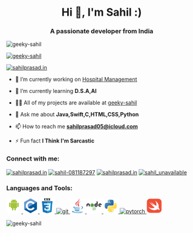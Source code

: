<h1 align="center">Hi 👋, I'm Sahil :)</h1>
<h3 align="center">A passionate developer from India</h3>

<p align="left"> <img src="https://komarev.com/ghpvc/?username=geeky-sahil&label=Profile%20views&color=0e75b6&style=flat" alt="geeky-sahil" /> </p>

<p align="left"> <a href="https://github.com/ryo-ma/github-profile-trophy"><img src="https://github-profile-trophy.vercel.app/?username=geeky-sahil" alt="geeky-sahil" /></a> </p>

<p align="left"> <a href="https://twitter.com/sahilprasad.in" target="blank"><img src="https://img.shields.io/twitter/follow/sahilprasad.in?logo=twitter&style=for-the-badge" alt="sahilprasad.in" /></a> </p>

- 🔭 I’m currently working on [Hospital Management](https://github.com/geeky-sahil/HospitalCheck)

- 🌱 I’m currently learning **D.S.A,AI**

- 👨‍💻 All of my projects are available at [geeky-sahil](geeky-sahil)

- 💬 Ask me about **Java,Swift,C,HTML,CSS,Python**

- 📫 How to reach me **sahilprasad05@icloud.com**

- ⚡ Fun fact **I Think I'm Sarcastic**

<h3 align="left">Connect with me:</h3>
<p align="left">
<a href="https://twitter.com/sahilprasad.in" target="blank"><img align="center" src="https://raw.githubusercontent.com/rahuldkjain/github-profile-readme-generator/master/src/images/icons/Social/twitter.svg" alt="sahilprasad.in" height="30" width="40" /></a>
<a href="https://linkedin.com/in/sahil-081187297" target="blank"><img align="center" src="https://raw.githubusercontent.com/rahuldkjain/github-profile-readme-generator/master/src/images/icons/Social/linked-in-alt.svg" alt="sahil-081187297" height="30" width="40" /></a>
<a href="https://instagram.com/sahilprasad.in" target="blank"><img align="center" src="https://raw.githubusercontent.com/rahuldkjain/github-profile-readme-generator/master/src/images/icons/Social/instagram.svg" alt="sahilprasad.in" height="30" width="40" /></a>
<a href="https://www.leetcode.com/sahil_unavailable" target="blank"><img align="center" src="https://raw.githubusercontent.com/rahuldkjain/github-profile-readme-generator/master/src/images/icons/Social/leet-code.svg" alt="sahil_unavailable" height="30" width="40" /></a>
</p>

<h3 align="left">Languages and Tools:</h3>
<p align="left"> <a href="https://developer.android.com" target="_blank" rel="noreferrer"> <img src="https://raw.githubusercontent.com/devicons/devicon/master/icons/android/android-original-wordmark.svg" alt="android" width="40" height="40"/> </a> <a href="https://www.cprogramming.com/" target="_blank" rel="noreferrer"> <img src="https://raw.githubusercontent.com/devicons/devicon/master/icons/c/c-original.svg" alt="c" width="40" height="40"/> </a> <a href="https://www.w3schools.com/css/" target="_blank" rel="noreferrer"> <img src="https://raw.githubusercontent.com/devicons/devicon/master/icons/css3/css3-original-wordmark.svg" alt="css3" width="40" height="40"/> </a> <a href="https://git-scm.com/" target="_blank" rel="noreferrer"> <img src="https://www.vectorlogo.zone/logos/git-scm/git-scm-icon.svg" alt="git" width="40" height="40"/> </a> <a href="https://www.java.com" target="_blank" rel="noreferrer"> <img src="https://raw.githubusercontent.com/devicons/devicon/master/icons/java/java-original.svg" alt="java" width="40" height="40"/> </a> <a href="https://nodejs.org" target="_blank" rel="noreferrer"> <img src="https://raw.githubusercontent.com/devicons/devicon/master/icons/nodejs/nodejs-original-wordmark.svg" alt="nodejs" width="40" height="40"/> </a> <a href="https://www.python.org" target="_blank" rel="noreferrer"> <img src="https://raw.githubusercontent.com/devicons/devicon/master/icons/python/python-original.svg" alt="python" width="40" height="40"/> </a> <a href="https://pytorch.org/" target="_blank" rel="noreferrer"> <img src="https://www.vectorlogo.zone/logos/pytorch/pytorch-icon.svg" alt="pytorch" width="40" height="40"/> </a> <a href="https://developer.apple.com/swift/" target="_blank" rel="noreferrer"> <img src="https://raw.githubusercontent.com/devicons/devicon/master/icons/swift/swift-original.svg" alt="swift" width="40" height="40"/> </a> </p>

<p><img align="center" src="https://github-readme-stats.vercel.app/api/top-langs?username=geeky-sahil&show_icons=true&locale=en&layout=compact" alt="geeky-sahil" /></p>

